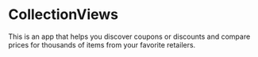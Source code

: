 # CollectionViews
This is an app that helps you discover coupons or discounts and compare prices for thousands of items from your favorite retailers.
